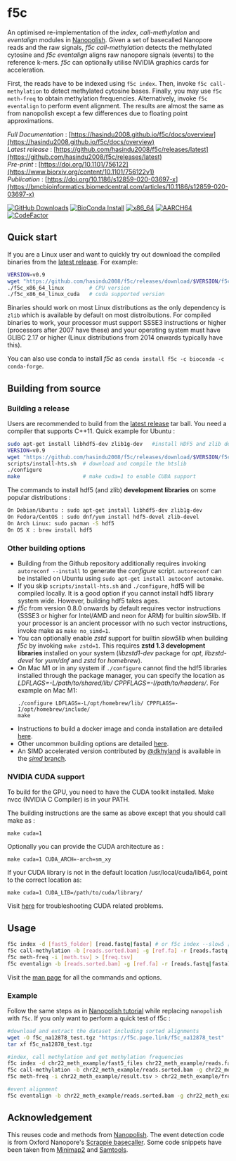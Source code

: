 # f5c

An optimised re-implementation of the *index*, *call-methylation* and *eventalign* modules in [Nanopolish](https://github.com/jts/nanopolish). Given a set of basecalled Nanopore reads and the raw signals, *f5c call-methylation* detects the methylated cytosine and *f5c eventalign* aligns raw nanopore signals (events) to the reference k-mers. *f5c* can optionally utilise NVIDIA graphics cards for acceleration.

First, the reads have to be indexed using `f5c index`. Then, invoke `f5c call-methylation` to detect methylated cytosine bases. Finally, you may use `f5c meth-freq` to obtain methylation frequencies. Alternatively, invoke `f5c eventalign` to perform event alignment. The results are almost the same as from nanopolish except a few differences due to floating point approximations.

*Full Documentation* : [https://hasindu2008.github.io/f5c/docs/overview](https://hasindu2008.github.io/f5c/docs/overview)<br/>
*Latest release* : [https://github.com/hasindu2008/f5c/releases/latest](https://github.com/hasindu2008/f5c/releases/latest)<br/>
*Pre-print* : [https://doi.org/10.1101/756122](https://www.biorxiv.org/content/10.1101/756122v1)<br/>
*Publication* : [https://doi.org/10.1186/s12859-020-03697-x](https://bmcbioinformatics.biomedcentral.com/articles/10.1186/s12859-020-03697-x)<br/>

[![GitHub Downloads](https://img.shields.io/github/downloads/hasindu2008/f5c/total?logo=GitHub)](https://github.com/hasindu2008/f5c/releases)
[![BioConda Install](https://img.shields.io/conda/dn/bioconda/f5c?label=BioConda)](https://anaconda.org/bioconda/f5c)
[![x86_64](https://github.com/hasindu2008/f5c/actions/workflows/f5c-x86_64.yml/badge.svg)](https://github.com/hasindu2008/f5c/actions/workflows/f5c-x86_64.yml)
[![AARCH64](https://www.travis-ci.com/hasindu2008/f5c.svg?branch=master)](https://www.travis-ci.com/hasindu2008/f5c)
[![CodeFactor](https://www.codefactor.io/repository/github/hasindu2008/f5c/badge/master)](https://www.codefactor.io/repository/github/hasindu2008/f5c/overview/master)

## Quick start

If you are a Linux user and want to quickly try out download the compiled binaries from the [latest release](https://github.com/hasindu2008/f5c/releases). For example:
```sh
VERSION=v0.9
wget "https://github.com/hasindu2008/f5c/releases/download/$VERSION/f5c-$VERSION-binaries.tar.gz" && tar xvf f5c-$VERSION-binaries.tar.gz && cd f5c-$VERSION/
./f5c_x86_64_linux        # CPU version
./f5c_x86_64_linux_cuda   # cuda supported version
```
Binaries should work on most Linux distributions as the only dependency is `zlib` which is available by default on most distroibutions. For compiled binaries to work, your processor must support SSSE3 instructions or higher (processors after 2007 have these) and your operating system must have GLIBC 2.17 or higher (Linux distributions from 2014 onwards typically have this).

You can also use conda to install *f5c* as `conda install f5c -c bioconda -c conda-forge`.

## Building from source

### Building a release

Users are recommended to build from the  [latest release](https://github.com/hasindu2008/f5c/releases) tar ball. You need a compiler that supports C++11. Quick example for Ubuntu :
```sh
sudo apt-get install libhdf5-dev zlib1g-dev   #install HDF5 and zlib development libraries
VERSION=v0.9
wget "https://github.com/hasindu2008/f5c/releases/download/$VERSION/f5c-$VERSION-release.tar.gz" && tar xvf f5c-$VERSION-release.tar.gz && cd f5c-$VERSION/
scripts/install-hts.sh  # download and compile the htslib
./configure
make                    # make cuda=1 to enable CUDA support
```
The commands to install hdf5 (and zlib) __development libraries__ on some popular distributions :
```sh
On Debian/Ubuntu : sudo apt-get install libhdf5-dev zlib1g-dev
On Fedora/CentOS : sudo dnf/yum install hdf5-devel zlib-devel
On Arch Linux: sudo pacman -S hdf5
On OS X : brew install hdf5
```

### Other building options

- Building from the Github repository additionally requires invoking `autoreconf --install` to generate the *configure* script. `autoreconf` can be installed on Ubuntu using `sudo apt-get install autoconf automake`.
- If you skip `scripts/install-hts.sh` and `./configure`, hdf5 will be compiled locally. It is a good option if you cannot install hdf5 library system wide. However, building hdf5 takes ages.
- *f5c* from version 0.8.0 onwards by default requires vector instructions (SSSE3 or higher for Intel/AMD and neon for ARM) for builtin *slow5lib*. If your processor is an ancient processor with no such vector instructions, invoke make as `make no_simd=1`.
- You can optionally enable *zstd* support for builtin *slow5lib* when building *f5c* by invoking `make zstd=1`. This requires __zstd 1.3 development libraries__ installed on your system (*libzstd1-dev* package for *apt*, *libzstd-devel* for *yum/dnf* and *zstd* for *homebrew*).
- On Mac M1 or in any system if `./configure` cannot find the hdf5 libraries installed through the package manager, you can specify the location as *LDFLAGS=-L/path/to/shared/lib/ CPPFLAGS=-I/path/to/headers/*. For example on Mac M1:
	```
	./configure LDFLAGS=-L/opt/homebrew/lib/ CPPFLAGS=-I/opt/homebrew/include/
	make
	```
- Instructions to build a docker image and conda installation are detailed [here](https://hasindu2008.github.io/f5c/docs/misc-install).
- Other uncommon building options are detailed [here](https://hasindu2008.github.io/f5c/docs/building).
- An SIMD accelerated version contributed by [@dkhyland](https://github.com/dkhyland) is available in the [*simd* branch](https://github.com/hasindu2008/f5c/tree/simd).

### NVIDIA CUDA support

To build for the GPU, you need to have the CUDA toolkit installed. Make nvcc (NVIDIA C Compiler) is in your PATH.

The building instructions are the same as above except that you should call make as :
```
make cuda=1
```
Optionally you can provide the CUDA architecture as :
```
make cuda=1 CUDA_ARCH=-arch=sm_xy
```
If your CUDA library is not in the default location /usr/local/cuda/lib64, point to the correct location as:
```
make cuda=1 CUDA_LIB=/path/to/cuda/library/
```
Visit [here](https://hasindu2008.github.io/f5c/docs/cuda-troubleshoot) for troubleshooting CUDA related problems.

## Usage

```sh
f5c index -d [fast5_folder] [read.fastq|fasta] # or f5c index --slow5 [slow5_file] [read.fastq|fasta]
f5c call-methylation -b [reads.sorted.bam] -g [ref.fa] -r [reads.fastq|fasta] > [meth.tsv] #specify --slow5 [slow5_file] to use a slow5 file instead of fast5
f5c meth-freq -i [meth.tsv] > [freq.tsv]
f5c eventalign -b [reads.sorted.bam] -g [ref.fa] -r [reads.fastq|fasta] > [events.tsv]    #specify --rna for direct RNA data, --slow5 [slow5_file] to use a slow5 file
```

Visit the [man page](https://hasindu2008.github.io/f5c/docs/commands) for all the commands and options.

### Example

Follow the same steps as in [Nanopolish tutorial](https://nanopolish.readthedocs.io/en/latest/quickstart_call_methylation.html) while replacing `nanopolish` with `f5c`. If you only want to perform a quick test of f5c :
```sh
#download and extract the dataset including sorted alignments
wget -O f5c_na12878_test.tgz "https://f5c.page.link/f5c_na12878_test"
tar xf f5c_na12878_test.tgz

#index, call methylation and get methylation frequencies
f5c index -d chr22_meth_example/fast5_files chr22_meth_example/reads.fastq
f5c call-methylation -b chr22_meth_example/reads.sorted.bam -g chr22_meth_example/humangenome.fa -r chr22_meth_example/reads.fastq > chr22_meth_example/result.tsv
f5c meth-freq -i chr22_meth_example/result.tsv > chr22_meth_example/freq.tsv

#event alignment
f5c eventalign -b chr22_meth_example/reads.sorted.bam -g chr22_meth_example/humangenome.fa -r chr22_meth_example/reads.fastq > chr22_meth_example/events.tsv
```

## Acknowledgement
This reuses code and methods from [Nanopolish](https://github.com/jts/nanopolish).
The event detection code is from Oxford Nanopore's [Scrappie basecaller](https://github.com/nanoporetech/scrappie).
Some code snippets have been taken from [Minimap2](https://github.com/lh3/minimap2) and [Samtools](http://samtools.sourceforge.net/).
